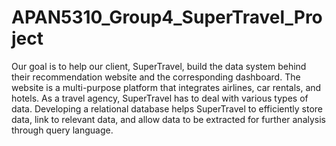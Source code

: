 # APAN5310_Group4_SuperTravel_Project
Our goal is to help our client, SuperTravel, build the data system behind their recommendation website and the corresponding dashboard. The website is a multi-purpose platform that integrates airlines, car rentals, and hotels. As a travel agency, SuperTravel has to deal with various types of data. Developing a relational database helps SuperTravel to efficiently store data, link to relevant data, and allow data to be extracted for further analysis through query language.
